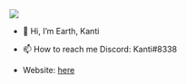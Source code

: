 <img align="center" src="https://github-readme-stats.vercel.app/api/top-langs/?username=kcnti&theme=dark" />


- 👋 Hi, I’m Earth, Kanti
- 📫 How to reach me Discord: Kanti#8338

- Website: <a href="https://kanti.pw">here</a>

<!---
kcnti/kcnti is a ✨ special ✨ repository because its `README.md` (this file) appears on your GitHub profile.
You can click the Preview link to take a look at your changes.
--->
